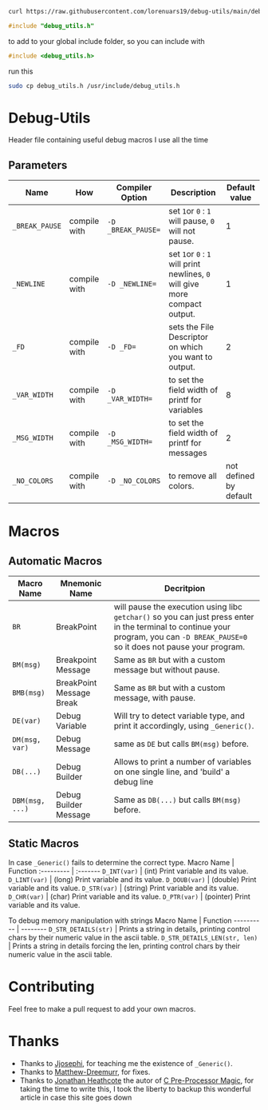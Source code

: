 ```bash
curl https://raw.githubusercontent.com/lorenuars19/debug-utils/main/debug_utils.h -o debug_utils.h
```
```c
#include "debug_utils.h"
```
to add to your global include folder, so you can include with 
```c
#include <debug_utils.h>
``` 
run this <br>
```bash
sudo cp debug_utils.h /usr/include/debug_utils.h
```
# Debug-Utils
Header file containing useful debug macros I use all the time

## Parameters
Name           |How           | Compiler Option    | Description                                                                 | Default value
-------------- | ------------ | ------------------ | --------------------------------------------------------------------------- | -------------
`_BREAK_PAUSE` | compile with | `-D _BREAK_PAUSE=` | set `1`or `0` : `1` will pause, `0` will not pause.                         | 1
`_NEWLINE`     | compile with | `-D _NEWLINE=`     | set `1`or `0` : `1` will print newlines, `0` will give more compact output. | 1
`_FD`          | compile with | `-D _FD=`          | sets the File Descriptor on which you want to output.                       | 2
`_VAR_WIDTH`   | compile with | `-D _VAR_WIDTH=`   | to set the field width of printf for variables                              | 8
`_MSG_WIDTH`   | compile with | `-D _MSG_WIDTH=`   | to set the field width of printf for messages                               | 2
`_NO_COLORS`   | compile with |`-D _NO_COLORS`     | to remove all colors.                                                       | not defined by default
# Macros
## Automatic Macros
Macro Name     | Mnemonic Name            | Decritpion
-------------- | ------------------------ | ----------
`BR`           | BreakPoint               | will pause the execution using libc `getchar()` so you can just press enter in the terminal to continue your program, you can `-D BREAK_PAUSE=0` so it does not pause your program.
`BM(msg)`      | Breakpoint Message       | Same as `BR` but with a custom message but without pause.
`BMB(msg)`     | BreakPoint Message Break | Same as `BR` but with a custom message, with pause.
`DE(var)`      | Debug Variable           | Will try to detect variable type, and print it accordingly, using `_Generic()`.
`DM(msg, var)` | Debug Message            | same as `DE` but calls `BM(msg)` before.
`DB(...)`      | Debug Builder            | Allows to print a number of variables on one single line, and 'build' a debug line
`DBM(msg, ...)`| Debug Builder Message    | Same as `DB(...)` but calls `BM(msg)` before.
## Static Macros
In case `_Generic()` fails to determine the correct type.
Macro Name | Function
:--------- | :-------
`D_INT(var)` | (int) Print variable and its value.
`D_LINT(var)` | (long) Print variable and its value.
`D_DOUB(var)` | (double) Print variable and its value.
`D_STR(var)` | (string) Print variable and its value.
`D_CHR(var)` | (char) Print variable and its value.
`D_PTR(var)` | (pointer) Print variable and its value.

To debug memory manipulation with strings
Macro Name | Function
---------- | --------
`D_STR_DETAILS(str)` | Prints a string in details, printing control chars by their numeric value in the ascii table.
`D_STR_DETAILS_LEN(str, len)` | Prints a string in details forcing the len, printing control chars by their numeric value in the ascii table.

# Contributing
Feel free to make a pull request to add your own macros.

# Thanks
- Thanks to [Jjosephi](https://github.com/FlavorlessQuark), for teaching me the existence of `_Generic()`.
- Thanks to [Matthew-Dreemurr](https://github.com/Matthew-Dreemurr), for fixes.
- Thanks to [Jonathan Heathcote](https://github.com/mossblaser) the autor of [C Pre-Processor Magic](http://jhnet.co.uk/articles/cpp_magic#iterators), for taking the time to write this, I took the liberty to backup this wonderful article in case this site goes down
